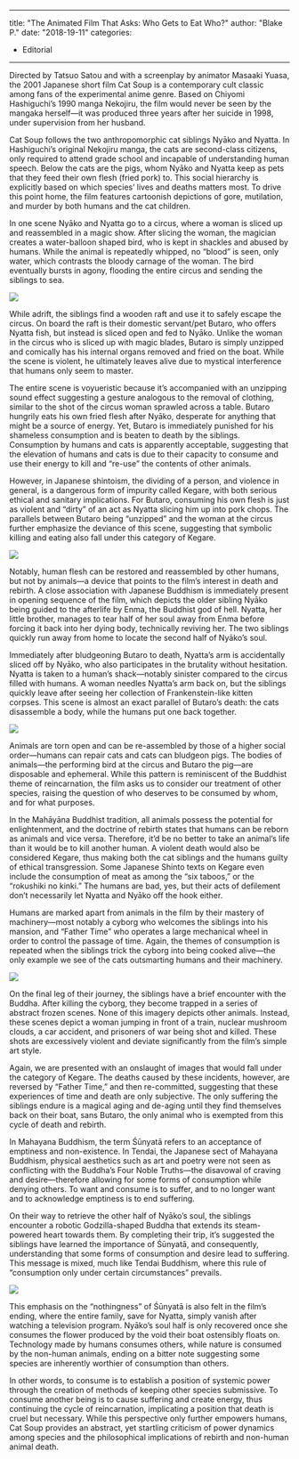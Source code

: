 
---
title: "The Animated Film That Asks: Who Gets to Eat Who?"
author: "Blake P."
date: "2018-19-11"
categories:
- Editorial
---

Directed by Tatsuo Satou and with a screenplay by animator Masaaki Yuasa, the 2001 Japanese short film Cat Soup is a contemporary cult classic among fans of the experimental anime genre. Based on Chiyomi Hashiguchi’s 1990 manga Nekojiru, the film would never be seen by the mangaka herself—it was produced three years after her suicide in 1998, under supervision from her husband.

Cat Soup follows the two anthropomorphic cat siblings Nyāko and Nyatta. In Hashiguchi’s original Nekojiru manga, the cats are second-class citizens, only required to attend grade school and incapable of understanding human speech. Below the cats are the pigs, whom Nyāko and Nyatta keep as pets that they feed their own flesh (fried pork) to. This social hierarchy is explicitly based on which species’ lives and deaths matters most. To drive this point home, the film features cartoonish depictions of gore, mutilation, and murder by both humans and the cat children.

In one scene Nyāko and Nyatta go to a circus, where a woman is sliced up and reassembled in a magic show. After slicing the woman, the magician creates a water-balloon shaped bird, who is kept in shackles and abused by humans. While the animal is repeatedly whipped, no “blood” is seen, only water, which contrasts the bloody carnage of the woman. The bird eventually bursts in agony, flooding the entire circus and sending the siblings to sea. 

![](https://i2.wp.com/vrvblog.co/wp-content/uploads/2018/11/image6-1-e1542479289277.png?resize=694%2C524&#038;ssl=1)

While adrift, the siblings find a wooden raft and use it to safely escape the circus. On board the raft is their domestic servant/pet Butaro, who offers Nyatta fish, but instead is sliced open and fed to Nyāko. Unlike the woman in the circus who is sliced up with magic blades, Butaro is simply unzipped and comically has his internal organs removed and fried on the boat. While the scene is violent, he ultimately leaves alive due to mystical interference that humans only seem to master. 

The entire scene is voyueristic because it’s accompanied with an unzipping sound effect suggesting a gesture analogous to the removal of clothing, similar to the shot of the circus woman sprawled across a table. Butaro hungrily eats his own fried flesh after Nyāko, desperate for anything that might be a source of energy. Yet, Butaro is immediately punished for his shameless consumption and is beaten to death by the siblings. Consumption by humans and cats is apparently acceptable, suggesting that the elevation of humans and cats is due to their capacity to consume and use their energy to kill and “re-use” the contents of other animals. 

However, in Japanese shintoism, the dividing of a person, and violence in general, is a dangerous form of impurity called Kegare, with both serious ethical and sanitary implications. For Butaro, consuming his own flesh is just as violent and “dirty” of an act as Nyatta slicing him up into pork chops. The parallels between Butaro being “unzipped” and the woman at the circus further emphasize the deviance of this scene, suggesting that symbolic killing and eating also fall under this category of Kegare.

![](https://i1.wp.com/vrvblog.co/wp-content/uploads/2018/11/image5-2-e1542479312688.png?resize=721%2C545&#038;ssl=1)

Notably, human flesh can be restored and reassembled by other humans, but not by animals—a device that points to the film’s interest in death and rebirth. A close association with Japanese Buddhism is immediately present in opening sequence of the film, which depicts the older sibling Nyāko being guided to the afterlife by Enma, the Buddhist god of hell. Nyatta, her little brother, manages to tear half of her soul away from Enma before forcing it back into her dying body, technically reviving her. The two siblings quickly run away from home to locate the second half of Nyāko’s soul.

Immediately after bludgeoning Butaro to death, Nyatta’s arm is accidentally sliced off by Nyāko, who also participates in the brutality without hesitation. Nyatta is taken to a human’s shack—notably sinister compared to the circus filled with humans. A woman needles Nyatta’s arm back on, but the siblings quickly leave after seeing her collection of Frankenstein-like kitten corpses. This scene is almost an exact parallel of Butaro’s death: the cats disassemble a body, while the humans put one back together.

![](https://i1.wp.com/vrvblog.co/wp-content/uploads/2018/11/image4-4-e1542479412646.png?resize=648%2C487&#038;ssl=1)

Animals are torn open and can be re-assembled by those of a higher social order—humans can repair cats and cats can bludgeon pigs. The bodies of animals—the performing bird at the circus and Butaro the pig—are disposable and ephemeral. While this pattern is reminiscent of the Buddhist theme of reincarnation, the film asks us to consider our treatment of other species, raising the question of who deserves to be consumed by whom, and for what purposes. 

In the Mahāyāna Buddhist tradition, all animals possess the potential for enlightenment, and the doctrine of rebirth states that humans can be reborn as animals and vice versa. Therefore, it’d be no better to take an animal’s life than it would be to kill another human. A violent death would also be considered Kegare, thus making both the cat siblings and the humans guilty of ethical transgression. Some Japanese Shinto texts on Kegare even include the consumption of meat as among the “six taboos,” or the “rokushiki no kinki.” The humans are bad, yes, but their acts of defilement don’t necessarily let Nyatta and Nyāko off the hook either.

Humans are marked apart from animals in the film by their mastery of machinery—most notably a cyborg who welcomes the siblings into his mansion, and “Father Time” who operates a large mechanical wheel in order to control the passage of time. Again, the themes of consumption is repeated when the siblings trick the cyborg into being cooked alive—the only example we see of the cats outsmarting humans and their machinery.

![](https://i2.wp.com/vrvblog.co/wp-content/uploads/2018/11/image7-e1542479377443.png?resize=653%2C511&#038;ssl=1)

On the final leg of their journey, the siblings have a brief encounter with the Buddha. After killing the cyborg, they become trapped in a series of abstract frozen scenes. None of this imagery depicts other animals. Instead, these scenes depict a woman jumping in front of a train, nuclear mushroom clouds, a car accident, and prisoners of war being shot and killed. These shots are excessively violent and deviate significantly from the film’s simple art style. 

Again, we are presented with an onslaught of images that would fall under the category of Kegare. The deaths caused by these incidents, however, are reversed by “Father Time,” and then re-committed, suggesting that these experiences of time and death are only subjective. The only suffering the siblings endure is a magical aging and de-aging until they find themselves back on their boat, sans Butaro, the only animal who is exempted from this cycle of death and rebirth.

In Mahayana Buddhism, the term Śūnyatā refers to an acceptance of emptiness and non-existence. In Tendai, the Japanese sect of Mahayana Buddhism, physical aesthetics such as art and poetry were not seen as conflicting with the Buddha’s Four Noble Truths—the disavowal of craving and desire—therefore allowing for some forms of consumption while denying others. To want and consume is to suffer, and to no longer want and to acknowledge emptiness is to end suffering. 

On their way to retrieve the other half of Nyāko’s soul, the siblings encounter a robotic Godzilla-shaped Buddha that extends its steam-powered heart towards them. By completing their trip, it’s suggested the siblings have learned the importance of Śūnyatā, and consequently, understanding that some forms of consumption and desire lead to suffering. This message is mixed, much like Tendai Buddhism, where this rule of “consumption only under certain circumstances” prevails.

![](https://i2.wp.com/vrvblog.co/wp-content/uploads/2018/11/image2-6-e1542479439626.png?resize=677%2C507&#038;ssl=1)

This emphasis on the “nothingness” of Śūnyatā is also felt in the film’s ending, where the entire family, save for Nyatta, simply vanish after watching a television program. Nyāko’s soul half is only recovered once she consumes the flower produced by the void their boat ostensibly floats on. Technology made by humans consumes others, while nature is consumed by the non-human animals, ending on a bitter note suggesting some species are inherently worthier of consumption than others. 

In other words, to consume is to establish a position of systemic power through the creation of methods of keeping other species submissive. To consume another being is to cause suffering and create energy, thus continuing the cycle of reincarnation, implicating a position that death is cruel but necessary. While this perspective only further empowers humans, Cat Soup provides an abstract, yet startling criticism of power dynamics among species and the philosophical implications of rebirth and non-human animal death.
